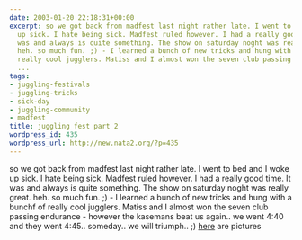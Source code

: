 ```yaml
---
date: 2003-01-20 22:18:31+00:00
excerpt: so we got back from madfest last night rather late. I went to bed and I woke
  up sick. I hate being sick. Madfest ruled however. I had a really good time. It
  was and always is quite something. The show on saturday noght was really great.
  heh. so much fun. ;) - I learned a bunch of new tricks and hung with a bunchf of
  really cool jugglers. Matiss and I almost won the seven club passing endurance -
  ...
tags:
- juggling-festivals
- juggling-tricks
- sick-day
- juggling-community
- madfest
title: juggling fest part 2
wordpress_id: 435
wordpress_url: http://new.nata2.org/?p=435
---
```


so we got back from madfest last night rather late. I went to bed and I woke up sick. I hate being sick. Madfest ruled however. I had a really good time. It was and always is quite something. The show on saturday noght was really great. heh. so much fun. ;) - I learned a bunch of new tricks and hung with a bunchf of really cool jugglers. Matiss and I almost won the seven club passing endurance - however the kasemans beat us again.. we went 4:40 and they went 4:45.. someday.. we will triumph.. ;) <a href="https://web.archive.org/web/20030814003134/http://www.nata2.info//?path=pictures%2Fjuggling%2Ffestivals%2Fmadfest_03">here</a> are pictures